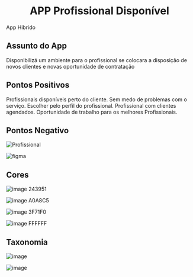 
<h1 align="center">APP Profissional Disponível</h2>

App Hibrido

<h2>Assunto do App</h2>

Disponibilizá um ambiente para o profissional se colocara a disposição de novos clientes e novas oportunidade de contratação

<h2>Pontos Positivos</h2>

Profissionais disponíveis perto do cliente.
Sem medo de problemas com o serviço.
Escolher pelo perfil do profissional.
Profissional com clientes agendados.
Oportunidade de trabalho para os melhores Profissionais.

<h2>Pontos Negativo</h2>




![Profissional](https://user-images.githubusercontent.com/63527915/129629064-60445901-5000-4711-bfe9-7dab235394ad.jpg)

![figma](https://user-images.githubusercontent.com/63527915/129818466-d8aec2eb-8893-4c63-9ca7-16fca81f29ff.PNG)

<h2>Cores</h2>

![image](https://user-images.githubusercontent.com/63527915/129630208-345ce777-2788-467d-8ffb-b80dfee8adcb.png) 243951

![image](https://user-images.githubusercontent.com/63527915/129630228-6fc1e7e9-8199-4fb6-a5ea-26868171b739.png) A0A8C5

![image](https://user-images.githubusercontent.com/63527915/129630245-1bee8daf-e654-48b3-8f4b-7ac1d8a73904.png) 3F71F0


![image](https://user-images.githubusercontent.com/63527915/129630262-61e0a914-049b-4efc-bde4-a2e8c6991425.png) FFFFFF


<h2>Taxonomia</h2>

![image](https://user-images.githubusercontent.com/63527915/129629376-01e0166a-d55c-43e7-b788-dedf05506236.png)

![image](https://user-images.githubusercontent.com/63527915/129629384-4877c30e-73d9-44a2-a47a-86a8f4434568.png)
